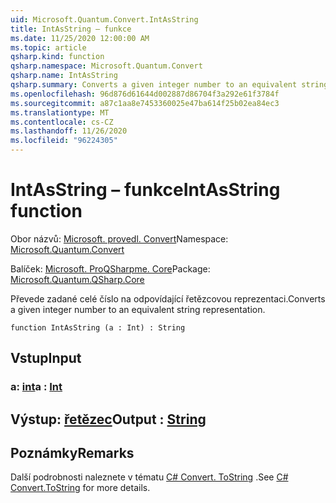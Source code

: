 ```yaml
---
uid: Microsoft.Quantum.Convert.IntAsString
title: IntAsString – funkce
ms.date: 11/25/2020 12:00:00 AM
ms.topic: article
qsharp.kind: function
qsharp.namespace: Microsoft.Quantum.Convert
qsharp.name: IntAsString
qsharp.summary: Converts a given integer number to an equivalent string representation.
ms.openlocfilehash: 96d876d61644d002887d86704f3a292e61f3784f
ms.sourcegitcommit: a87c1aa8e7453360025e47ba614f25b02ea84ec3
ms.translationtype: MT
ms.contentlocale: cs-CZ
ms.lasthandoff: 11/26/2020
ms.locfileid: "96224305"
---
```

# <a name="intasstring-function"></a><span data-ttu-id="d4237-102">IntAsString – funkce</span><span class="sxs-lookup"><span data-stu-id="d4237-102">IntAsString function</span></span>

<span data-ttu-id="d4237-103">Obor názvů: [Microsoft. provedl. Convert](xref:Microsoft.Quantum.Convert)</span><span class="sxs-lookup"><span data-stu-id="d4237-103">Namespace: [Microsoft.Quantum.Convert](xref:Microsoft.Quantum.Convert)</span></span>

<span data-ttu-id="d4237-104">Balíček: [Microsoft. ProQSharpme. Core](https://nuget.org/packages/Microsoft.Quantum.QSharp.Core)</span><span class="sxs-lookup"><span data-stu-id="d4237-104">Package: [Microsoft.Quantum.QSharp.Core](https://nuget.org/packages/Microsoft.Quantum.QSharp.Core)</span></span>


<span data-ttu-id="d4237-105">Převede zadané celé číslo na odpovídající řetězcovou reprezentaci.</span><span class="sxs-lookup"><span data-stu-id="d4237-105">Converts a given integer number to an equivalent string representation.</span></span>

```qsharp
function IntAsString (a : Int) : String
```


## <a name="input"></a><span data-ttu-id="d4237-106">Vstup</span><span class="sxs-lookup"><span data-stu-id="d4237-106">Input</span></span>

### <a name="a--int"></a><span data-ttu-id="d4237-107">a: [int](xref:microsoft.quantum.lang-ref.int)</span><span class="sxs-lookup"><span data-stu-id="d4237-107">a : [Int](xref:microsoft.quantum.lang-ref.int)</span></span>





## <a name="output--string"></a><span data-ttu-id="d4237-108">Výstup: [řetězec](xref:microsoft.quantum.lang-ref.string)</span><span class="sxs-lookup"><span data-stu-id="d4237-108">Output : [String](xref:microsoft.quantum.lang-ref.string)</span></span>



## <a name="remarks"></a><span data-ttu-id="d4237-109">Poznámky</span><span class="sxs-lookup"><span data-stu-id="d4237-109">Remarks</span></span>

<span data-ttu-id="d4237-110">Další podrobnosti naleznete v tématu [C# Convert. ToString](https://docs.microsoft.com/dotnet/api/system.convert.tostring?view=netframework-4.7.1#System_Convert_ToString_System_Int64_) .</span><span class="sxs-lookup"><span data-stu-id="d4237-110">See [C# Convert.ToString](https://docs.microsoft.com/dotnet/api/system.convert.tostring?view=netframework-4.7.1#System_Convert_ToString_System_Int64_) for more details.</span></span>